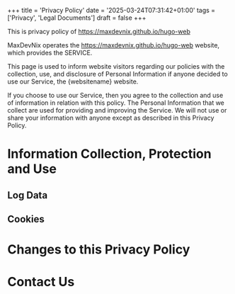 +++
title = 'Privacy Policy'
date = '2025-03-24T07:31:42+01:00'
tags = ['Privacy', 'Legal Documents']
draft = false
+++

This is privacy policy of https://maxdevnix.github.io/hugo-web
<!--more-->
MaxDevNix operates the https://maxdevnix.github.io/hugo-web website, which provides the SERVICE.

This page is used to inform website visitors regarding our policies with the
collection, use, and disclosure of Personal Information if anyone decided to use
our Service, the {websitename} website.

If you choose to use our Service, then you agree to the collection and use of
information in relation with this policy.
The Personal Information that we collect are used for providing and improving
the Service. We will not use or share your information with anyone except as
described in this Privacy Policy.

# Information Collection, Protection and Use
## Log Data
## Cookies

# Changes to this Privacy Policy
# Contact Us

<!--end-->
